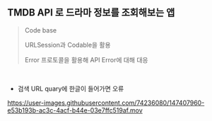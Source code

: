## TMDB API 로 드라마 정보를 조회해보는 앱

> Code base
> 
> URLSession과 Codable을 활용
> 
> Error 프로토콜을 활용해 API Error에 대해 대응

<br>

- 검색 URL quary에 한글이 들어가면 오류


https://user-images.githubusercontent.com/74236080/147407960-e53b193b-ac3c-4acf-b44e-03e7ffc519af.mov

